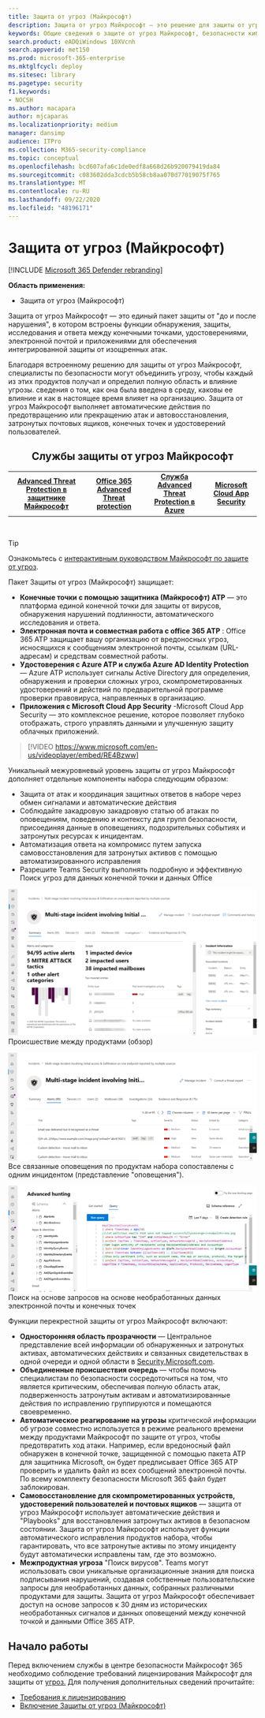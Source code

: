 ```yaml
---
title: Защита от угроз (Майкрософт)
description: Защита от угроз Майкрософт — это решение для защиты от угроз, предназначенное для защиты устройств, удостоверений, данных и приложений.
keywords: Общие сведения о защите от угроз Майкрософт, безопасности кибератак, повышенной постоянной угрозе, корпоративной безопасности, устройствах, устройствах, удостоверениях, пользователях, данных, приложениях, инцидентах, автоматическом расследовании и исправлении, расширенное Поиск
search.product: eADQiWindows 10XVcnh
search.appverid: met150
ms.prod: microsoft-365-enterprise
ms.mktglfcycl: deploy
ms.sitesec: library
ms.pagetype: security
f1.keywords:
- NOCSH
ms.author: macapara
author: mjcaparas
ms.localizationpriority: medium
manager: dansimp
audience: ITPro
ms.collection: M365-security-compliance
ms.topic: conceptual
ms.openlocfilehash: bcd607afa6c1de0edf8a668d26b920079419da84
ms.sourcegitcommit: c083602dda3cdcb5b58cb8aa070d77019075f765
ms.translationtype: MT
ms.contentlocale: ru-RU
ms.lasthandoff: 09/22/2020
ms.locfileid: "48196171"
---
```

# <a name="microsoft-threat-protection"></a>Защита от угроз (Майкрософт)

[!INCLUDE [Microsoft 365 Defender rebranding](../includes/microsoft-defender.md)]


**Область применения:**
- Защита от угроз (Майкрософт)



Защита от угроз Майкрософт — это единый пакет защиты от "до и после нарушения", в котором встроены функции обнаружения, защиты, исследования и ответа между конечными точками, удостоверениями, электронной почтой и приложениями для обеспечения интегрированной защиты от изощренных атак.

Благодаря встроенному решению для защиты от угроз Майкрософт, специалисты по безопасности могут объединить угрозу, чтобы каждый из этих продуктов получал и определил полную область и влияние угрозы. сведения о том, как она была введена в среду, каковы ее влияние и как в настоящее время влияет на организацию. Защита от угроз Майкрософт выполняет автоматические действия по предотвращению или прекращению атак и автовосстановления, затронутых почтовых ящиков, конечных точек и удостоверений пользователей.  


<center><h2>Службы защиты от угроз Майкрософт</center></h2>
<table><tr><td><center><b><a href="https://docs.microsoft.com/windows/security/threat-protection/microsoft-defender-atp/microsoft-defender-advanced-threat-protection"><b>Advanced Threat Protection в защитнике Майкрософт</b></center></a></td>
<td><center><b><a href="https://docs.microsoft.com/office365/securitycompliance/office-365-atp"><b>Office 365 Advanced Threat protection</b></center></a></td>
<td><center><b><a href="https://docs.microsoft.com/azure-advanced-threat-protection/"><b>Служба Advanced Threat Protection в Azure</b></a></center></td>
<td><center><b><a href="https://docs.microsoft.com/cloud-app-security/"><b>Microsoft Cloud App Security</b></a></center></td>
</tr>
</table>
<br>


>[!TIP]
>Ознакомьтесь с [интерактивным руководством Майкрософт по защите от угроз](https://aka.ms/MTP-Interactive-Guide).


Пакет Защиты от угроз (Майкрософт) защищает: 
- **Конечные точки с помощью защитника (Майкрософт) ATP** — это платформа единой конечной точки для защиты от вирусов, обнаружения нарушений подлинности, автоматического исследования и ответа. 
- **Электронная почта и совместная работа с office 365 ATP** : Office 365 ATP защищает вашу организацию от вредоносных угроз, исносящихся к сообщениям электронной почты, ссылкам (URL-адресам) и средствам совместной работы. 
- **Удостоверения с Azure ATP и служба Azure AD Identity Protection** — Azure ATP использует сигналы Active Directory для определения, обнаружения и проверки сложных угроз, скомпрометированных удостоверений и действий по предварительной программе проверки правовируса, направленных в организацию. 
- **Приложения с Microsoft Cloud App Security** -Microsoft Cloud App Security — это комплексное решение, которое позволяет глубоко отображать, строго управлять данными и улучшенную защиту облачных приложений. 

>[!VIDEO https://www.microsoft.com/en-us/videoplayer/embed/RE4Bzww] 

Уникальный межуровневый уровень защиты от угроз Майкрософт дополняет отдельные компоненты набора следующим образом:
- Защита от атак и координация защитных ответов в наборе через обмен сигналами и автоматические действия
- Соблюдайте закадровую закадровую статью об атаках по оповещениям, поведению и контексту для групп безопасности, присоединяя данные в оповещениях, подозрительных событиях и затронутых ресурсах к инцидентам.
- Автоматизация ответа на компромисс путем запуска самовосстановления для затронутых активов с помощью автоматизированного исправления
- Разрешите Teams Security выполнять подробную и эффективную Поиск угроз для данных конечной точки и данных Office

![Изображение страницы обзора инцидента](../../media/overview-incident.png) <br>
Происшествие между продуктами (обзор)

![Изображение очереди оповещений](../../media/incident-list.png)<br>
Все связанные оповещения по продуктам набора сопоставлены с одним инцидентом (представление "оповещения").

![Изображение очереди инцидентов](../../media/advanced-hunting.png)<br>
Поиск на основе запросов на основе необработанных данных электронной почты и конечных точек


Функции перекрестной защиты от угроз Майкрософт включают: 
- **Односторонняя область прозрачности** — Центральное представление всей информации об обнаруженных и затронутых активах, автоматических действиях и связанных свидетельствах в одной очереди и одной области в [Security.Microsoft.com](https://security.microsoft.com). 
- **Объединенные происшествия очередь** — чтобы помочь специалистам по безопасности сосредоточиться на том, что является критическим, обеспечивая полную область атак, подверженность затронутым активам и автоматизированные действия по исправлению группируются и помещаются своевременно. 
- **Автоматическое реагирование на угрозы** критической информации об угрозе совместно используется в режиме реального времени между продуктами Майкрософт по защите от угроз, чтобы предотвратить ход атаки. Например, если вредоносный файл обнаружен в конечной точке, защищенной с помощью пакета ATP для защитника Microsoft, он будет предписывает Office 365 ATP проверить и удалить файл из всех сообщений электронной почты. По всему комплекту безопасности Microsoft 365 файл будет заблокирован.
- **Самовосстановление для скомпрометированных устройств, удостоверений пользователей и почтовых ящиков** — защита от угроз Майкрософт использует автоматические действия и "Playbooks" для восстановления затронутых активов в безопасном состоянии. Защита от угроз Майкрософт использует функции автоматического исправления продуктов набора, чтобы гарантировать, что все затронутые активы по этому инциденту будут автоматически исправлены там, где это возможно.
- **Межпродуктная угроза** "Поиск вирусов". Teams могут использовать свои уникальные организационные знания для поиска подписывания нарушений, создавая собственные пользовательские запросы для необработанных данных, собранных различными продуктами для защиты. Защита от угроз Майкрософт обеспечивает доступ на основе запросов к 30 дням из исторических необработанных сигналов и данных оповещений между конечной точкой и данными Office 365 ATP. 


## <a name="get-started"></a>Начало работы
Перед включением службы в центре безопасности Майкрософт 365 необходимо соблюдение требований лицензирования Майкрософт для защиты от [угроз.](https://security.microsoft.com) Для получения дополнительных сведений прочитайте:
- [Требования к лицензированию](prerequisites.md#licensing-requirements)
- [Включение Защиты от угроз (Майкрософт)](mtp-enable.md)
